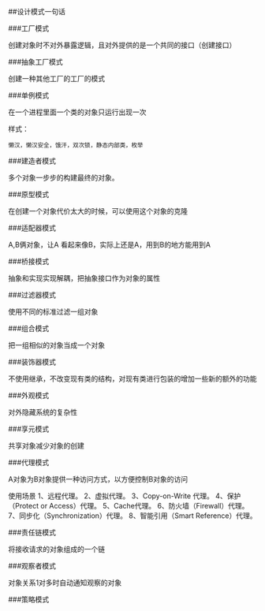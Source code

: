 ##设计模式一句话


###工厂模式

创建对象时不对外暴露逻辑，且对外提供的是一个共同的接口（创建接口）

###抽象工厂模式

创建一种其他工厂的工厂的模式

###单例模式

在一个进程里面一个类的对象只运行出现一次

样式：

	懒汉，懒汉安全，饿汗，双次锁，静态内部类，枚举

###建造者模式

多个对象一步步的构建最终的对象。


###原型模式

在创建一个对象代价太大的时候，可以使用这个对象的克隆



###适配器模式

A,B俩对象，让A 看起来像B，实际上还是A，用到B的地方能用到A



###桥接模式

抽象和实现实现解耦，把抽象接口作为对象的属性


###过滤器模式

使用不同的标准过滤一组对象

###组合模式

把一组相似的对象当成一个对象


###装饰器模式

不使用继承，不改变现有类的结构，对现有类进行包装的增加一些新的额外的功能

###外观模式

对外隐藏系统的复杂性

###享元模式

共享对象减少对象的创建


###代理模式

A对象为B对象提供一种访问方式，以方便控制B对象的访问

使用场景
     1、远程代理。 2、虚拟代理。 3、Copy-on-Write 代理。 4、保护（Protect or Access）代理。 5、Cache代理。 6、防火墙（Firewall）代理。 7、同步化（Synchronization）代理。 8、智能引用（Smart Reference）代理。

###责任链模式

将接收请求的对象组成的一个链



###观察者模式

对象关系1对多时自动通知观察的对象


###策略模式